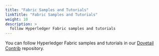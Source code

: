 ```yaml
---
title: "Fabric Samples and Tutorials"
linkTitle: "Fabric Samples and Tutorials"
weight: 10
description: >
  follow Hyperledger Fabric samples and tutorials
---
```


You can follow Hyperledger Fabric samples and tutorials in our [Dovetail Contrib](https://github.com/TIBCOSoftware/dovetail-contrib/tree/develop/hyperledger-fabric#getting-started) repository.



